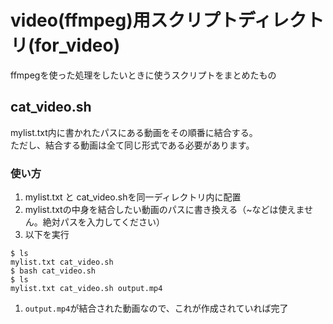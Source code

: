 # video(ffmpeg)用スクリプトディレクトリ(for_video)
ffmpegを使った処理をしたいときに使うスクリプトをまとめたもの

## cat_video.sh
mylist.txt内に書かれたパスにある動画をその順番に結合する。  
ただし、結合する動画は全て同じ形式である必要があります。

### 使い方
1. mylist.txt と cat_video.shを同一ディレクトリ内に配置
1. mylist.txtの中身を結合したい動画のパスに書き換える（~などは使えません。絶対パスを入力してください）
1. 以下を実行

```
$ ls
mylist.txt cat_video.sh
$ bash cat_video.sh
$ ls
mylist.txt cat_video.sh output.mp4
```

1. `output.mp4`が結合された動画なので、これが作成されていれば完了
